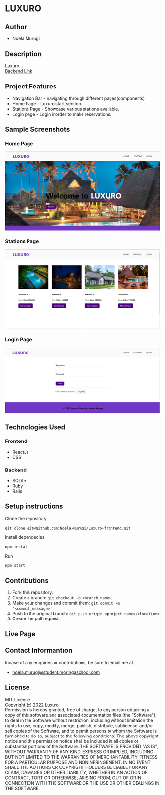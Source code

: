 # LUXURO
## Author
+ Noela Murugi<br>

## Description
Luxuro...
<br>
[Backend Link](https://github.com/Noela-Murugi/Luxuro)

## Project Features

* Navigation Bar - navigating through different pages(components)
* Home Page - Luxuro start section.
* Stations Page - Showcase various stations available.
* Login page - Login inorder to make reservations.

## Sample Screenshots
### Home Page

![Screenshot from 2022-12-7 13-39-36.png](https://github.com/Noela-Murugi/Luxuro-frontend/blob/main/home.png)

### Stations Page

![Screenshot from 2022-12-7 13-39-36.png](https://github.com/Noela-Murugi/Luxuro-frontend/blob/main/stations.png)

### Login Page

![Screenshot from 2022-12-7 13-39-36.png](https://github.com/Noela-Murugi/Luxuro-frontend/blob/main/login.png)

## Technologies Used

### Frontend
+ ReactJs<br>
+ CSS<br>

### Backend
+ SQLite<br>
+ Ruby<br>
+ Rails<br>

## Setup instructions
Clone the repository
```
git clone git@github.com:Noela-Murugi/Luxuro-frontend.git
```

Install dependecies

```
npm install
```
Run
```
npm start
````

## Contributions

1. Fork this repository.
2. Create a branch: `git checkout -b <branch_name>`.
3. Make your changes and commit them: `git commit -m '<commit_message>'`
4. Push to the original branch: `git push origin <project_name>/<location>`
5. Create the pull request.

## Live Page


## Contact Informantion
Incase of any enquiries or contributions, be sure to email me at :
+ noela.murugi@student.moringaschool.com


## License
MIT Licence<br>
Copyright (c) 2022 Luxuro<br>
Permission is hereby granted, free of charge, to any person obtaining a copy
of this software and associated documentation files (the "Software"), to deal
in the Software without restriction, including without limitation the rights
to use, copy, modify, merge, publish, distribute, sublicense, and/or sell
copies of the Software, and to permit persons to whom the Software is
furnished to do so, subject to the following conditions:
The above copyright notice and this permission notice shall be included in all
copies or substantial portions of the Software.
THE SOFTWARE IS PROVIDED "AS IS", WITHOUT WARRANTY OF ANY KIND, EXPRESS OR
IMPLIED, INCLUDING BUT NOT LIMITED TO THE WARRANTIES OF MERCHANTABILITY,
FITNESS FOR A PARTICULAR PURPOSE AND NONINFRINGEMENT. IN NO EVENT SHALL THE
AUTHORS OR COPYRIGHT HOLDERS BE LIABLE FOR ANY CLAIM, DAMAGES OR OTHER
LIABILITY, WHETHER IN AN ACTION OF CONTRACT, TORT OR OTHERWISE, ARISING FROM,
OUT OF OR IN CONNECTION WITH THE SOFTWARE OR THE USE OR OTHER DEALINGS IN THE
SOFTWARE.
